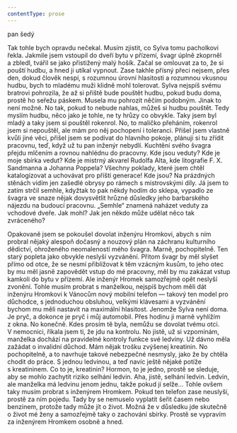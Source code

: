 ```yaml
---
contentType: prose
---
```


<section>

pan šedý

Tak tohle bych opravdu nečekal. Musím zjistit, co Sylva tomu pacholkovi řekla. Jakmile jsem vstoupil do dveří bytu v přízemí, švagr úplně zkoprněl a zbledl, tvářil se jako přistižený malý hošík. Začal se omlouvat za to, že si pouští hudbu, a hned ji utíkal vypnout. Zase takhle přísný přeci nejsem, přes den, dokud člověk nespí, s rozumnou úrovní hlasitosti a rozumnou vkusnou hudbu, bych to mladému muži klidně mohl tolerovat. Sylva nejspíš svému bratrovi pohrozila, že až si příště bude pouštět hudbu, pokud budu doma, prostě ho seřežu páskem. Musela mu pohrozit něčím podobným. Jinak to není možné. No tak, pokud to nebude nahlas, můžeš si hudbu pouštět. Tedy myslím hudbu, něco jako je tohle, ne ty hrůzy co obvykle. Taky jsem byl mladý a taky jsem si pouštěl rokenrol. No, to maličko přeháním, rokenrol jsem si nepouštěl, ale mám pro něj pochopení i toleranci. Přišel jsem vlastně kvůli jiné věci, přišel jsem se podívat do hlavního pokoje, plánuji si tu zřídit pracovnu, teď, když už tu pan inženýr nebydlí. Kuchtění svého švagra přejdu mlčením a rovnou nahlédnu do pracovny. Kde jsou veduty? Kde je moje sbírka vedut? Kde je mistrný akvarel Rudolfa Alta, kde litografie F. X. Sandmanna a Johanna Poppela? Všechny poklady, které jsem chtěl katalogizovat a uchovávat pro příští generace! Kde jsou? Na prázdných stěnách vidím jen zašedlé obrysy po rámech s mistrovskými díly. Já jsem to zatím strčil semhle, kdyžtak to pak někdy hodím do sklepa, vypadlo ze švagra ve snaze nějak dovysvětlit hrůzné důsledky jeho barbarského nájezdu na budoucí pracovnu. „Semhle“ znamená naházet veduty za vchodové dveře. Jak mohl? Jak jen někdo může udělat něco tak zvráceného?

Opakovaně jsem se pokoušel dovolat inženýru Hromkovi, abych s ním probral nějaký alespoň dočasný a nouzový plán na záchranu kulturního dědictví, ohroženého neomaleností mého švagra. Marně, pochopitelně. Ten starý popleta jako obvykle neslyší vyzvánění. Přitom švagr by měl slyšet přímo od otce, že se nesmí přibližovat k těm vzácným kusům, to jeho otec by mu měl jasně zapovědět vstup do mé pracovny, měl by mu zakázat vstup kamkoli do bytu v přízemí. Ale inženýr Hromek samozřejmě opět neslyší zvonění. Tohle musím probrat s manželkou, nejspíš bychom měli dát inženýru Hromkovi k Vánocům nový mobilní telefon — takový ten model pro důchodce, s jednoduchou obsluhou, velkými klávesami a vyzvánění bychom mu měli nastavit na maximální hlasitost. Jenomže Sylva není doma. Je pryč, a dokonce je pryč i můj automobil. Přes hodinu ji marně vyhlížím z okna. No konečně. Kdes prosím tě byla, nemůžu se dovolat tvému otci. V nemocnici, říkala jsem ti, že jdu na kontrolu. No jistě, už si vzpomínám, manželka dochází na pravidelné kontroly funkce své ledviny. Už dávno měla zažádat o invalidní důchod. Mám nějak trošku zvýšenej kreatinin. No pochopitelně, a to navrhuje takové nebezpečné nesmysly, jako že by chtěla chodit do práce. S jednou ledvinou, a teď navíc ještě nějaké potíže s kreatininem. Co to je, kreatinin? Hormon, to je jedno, prostě se sleduje, aby se mohlo zachytit riziko selhání ledvin. Aha, jistě, selhání ledvin. Ledvin, ale manželka má ledvinu jenom jednu, takže pokud jí selže… Tohle ovšem taky musím probrat s inženýrem Hromkem. Pokud ten telefon zase neuslyší, prostě za ním pojedu. Tady by se nemuselo vyplatit šeřit časem nebo benzinem, protože tady může jít o život. Možná že v důsledku jde skutečně o život mé ženy a samozřejmě taky o zachování sbírky. Prostě se vypravím za inženýrem Hromkem osobně a hned.

</section>
